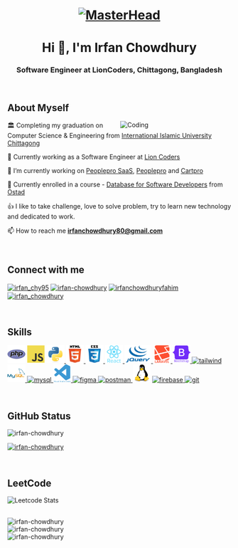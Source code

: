 

<h1 align="center">

<!-- [![MasterHead](https://img.freepik.com/premium-vector/colorful-banner-with-hands-working-computer-different-electronic-gadgets-devices-symbols-programming-software-development-program-coding_198278-4192.jpg)]() -->
[![MasterHead](https://media-exp1.licdn.com/dms/image/C4E16AQGxX3sqk1SKcQ/profile-displaybackgroundimage-shrink_200_800/0/1516893210091?e=2147483647&v=beta&t=URshGmzvHk7mjMWQZYhpd7z571xRbjvPYmyZBYxV9Pk)]()
</h1>

<h1 align="center">Hi 👋, I'm Irfan Chowdhury</h1>
<h3 align="center">Software Engineer at LionCoders, Chittagong, Bangladesh</h3>


<br>

## About Myself
<img align='right' alt="Coding" width='250' src="https://c.tenor.com/BqbIhT4Mb7cAAAAd/programmer-rounded-edges.gif"/>

🏛 Completing my graduation on Computer Science & Engineering from [International Islamic University Chittagong](https://www.iiuc.ac.bd)

🏦 Currently working as a Software Engineer at [Lion Coders](https://lion-coders.com/)

🔭 I’m currently working on  [Peoplepro SaaS](https://peopleprohrmsaas.com/), [Peoplepro](http://peopleprohrm.com/demo) and [Cartpro](http://cartproshop.com/demo)

🌱 Currently enrolled in a course - [Database for Software Developers](https://ostad.app/course/database-for-developer) from [Ostad](https://ostad.app/)

👍 I like to take challenge, love to solve problem, try to learn new technology and dedicated to work.

📫 How to reach me **irfanchowdhury80@gmail.com**

<br>

## Connect with me
<p align="left">
<a href="https://twitter.com/irfan_chy95" target="blank"><img align="center" src="https://raw.githubusercontent.com/rahuldkjain/github-profile-readme-generator/master/src/images/icons/Social/twitter.svg" alt="irfan_chy95" height="30" width="40" /></a>
<a href="https://linkedin.com/in/irfan-chowdhury" target="blank"><img align="center" src="https://raw.githubusercontent.com/rahuldkjain/github-profile-readme-generator/master/src/images/icons/Social/linked-in-alt.svg" alt="irfan-chowdhury" height="30" width="40" /></a>
<a href="https://fb.com/irfanchowdhuryfahim" target="blank"><img align="center" src="https://raw.githubusercontent.com/rahuldkjain/github-profile-readme-generator/master/src/images/icons/Social/facebook.svg" alt="irfanchowdhuryfahim" height="30" width="40" /></a>
<a href="https://www.hackerrank.com/irfan_chowdhury" target="blank"><img align="center" src="https://raw.githubusercontent.com/rahuldkjain/github-profile-readme-generator/master/src/images/icons/Social/hackerrank.svg" alt="irfan_chowdhury" height="30" width="40" /></a>
</p>

<br>

## Skills

<a href="https://www.php.net" target="_blank" rel="noreferrer"> <img src="https://raw.githubusercontent.com/devicons/devicon/master/icons/php/php-original.svg" alt="php" width="40" height="40"/></a>
<a href="https://developer.mozilla.org/en-US/docs/Web/JavaScript" target="_blank" rel="noreferrer"> <img src="https://raw.githubusercontent.com/devicons/devicon/master/icons/javascript/javascript-original.svg" alt="javascript" width="40" height="40"/></a>
<a href="https://www.python.org" target="_blank" rel="noreferrer"> <img src="https://raw.githubusercontent.com/devicons/devicon/master/icons/python/python-original.svg" alt="python" width="40" height="40"/> </a>
<a href="https://www.w3.org/html/" target="_blank" rel="noreferrer"> <img src="https://raw.githubusercontent.com/devicons/devicon/master/icons/html5/html5-original-wordmark.svg" alt="html5" width="40" height="40"/> </a>
<a href="https://www.w3schools.com/css/" target="_blank" rel="noreferrer"> <img src="https://raw.githubusercontent.com/devicons/devicon/master/icons/css3/css3-original-wordmark.svg" alt="css3" width="40" height="40"/> </a>
<a href="https://reactjs.org/" target="_blank" rel="noreferrer"> <img src="https://raw.githubusercontent.com/devicons/devicon/master/icons/react/react-original-wordmark.svg" alt="react" width="40" height="40"/> </a>
<a href="https://jquery.com/" target="_blank" rel="noreferrer"> <img src="https://raw.githubusercontent.com/devicons/devicon/master/icons/jquery/jquery-plain-wordmark.svg" alt="react" width="60" height="40"/> </a>
<a href="https://laravel.com/" target="_blank" rel="noreferrer"> <img src="https://raw.githubusercontent.com/devicons/devicon/master/icons/laravel/laravel-plain-wordmark.svg" alt="laravel" width="40" height="40"/> </a>
<a href="https://getbootstrap.com" target="_blank" rel="noreferrer"> <img src="https://raw.githubusercontent.com/devicons/devicon/master/icons/bootstrap/bootstrap-plain-wordmark.svg" alt="bootstrap" width="40" height="40"/> </a>
<a href="https://tailwindcss.com/" target="_blank" rel="noreferrer"> <img src="https://www.vectorlogo.zone/logos/tailwindcss/tailwindcss-icon.svg" alt="tailwind" width="40" height="40"/> </a>
<a href="https://www.mysql.com/" target="_blank" rel="noreferrer"> <img src="https://raw.githubusercontent.com/devicons/devicon/master/icons/mysql/mysql-original-wordmark.svg" alt="mysql" width="40" height="40"/> </a>
<a href="https://github.com/" target="_blank" rel="noreferrer"> <img src="https://cdn-icons-png.flaticon.com/512/25/25231.png" alt="mysql" width="40" height="40"/> </a>
<a href="https://code.visualstudio.com/" target="_blank" rel="noreferrer"> <img src="https://raw.githubusercontent.com/devicons/devicon/master/icons/vscode/vscode-plain-wordmark.svg" alt="mysql" width="40" height="40"/> </a>
<a href="https://www.figma.com/" target="_blank" rel="noreferrer"> <img src="https://www.vectorlogo.zone/logos/figma/figma-icon.svg" alt="figma" width="40" height="40"/> </a>
 <a href="https://postman.com" target="_blank" rel="noreferrer"> <img src="https://www.vectorlogo.zone/logos/getpostman/getpostman-icon.svg" alt="postman" width="40" height="40"/> </a>
<a href="https://www.linux.org/" target="_blank" rel="noreferrer"> <img src="https://raw.githubusercontent.com/devicons/devicon/master/icons/linux/linux-original.svg" alt="linux" width="40" height="40"/></a>
<a href="https://firebase.google.com/" target="_blank" rel="noreferrer"> <img src="https://www.vectorlogo.zone/logos/firebase/firebase-icon.svg" alt="firebase" width="40" height="40"/> </a> <a href="https://git-scm.com/" target="_blank" rel="noreferrer"> <img src="https://www.vectorlogo.zone/logos/git-scm/git-scm-icon.svg" alt="git" width="40" height="40"/> </a>


<br>


## GitHub Status

<p align="left"> <img src="https://komarev.com/ghpvc/?username=irfan-chowdhury&label=Profile%20views&color=0e75b6&style=flat" alt="irfan-chowdhury" /> </p>

<a href="https://github.com/ryo-ma/github-profile-trophy"><img src="https://github-profile-trophy.vercel.app/?username=irfan-chowdhury" alt="irfan-chowdhury" /></a> 

<br>

## LeetCode

![Leetcode Stats](https://leetcard.jacoblin.cool/Irfan95?theme=dark)

<br>

<img align="left" width="300" src="https://github-readme-stats.vercel.app/api/top-langs?username=irfan-chowdhury&show_icons=true&locale=en&layout=compact" alt="irfan-chowdhury" />
<img align="left" width="325" src="https://github-readme-stats.vercel.app/api?username=irfan-chowdhury&show_icons=true&locale=en" alt="irfan-chowdhury" />
<img align="left"  width="325" src="https://github-readme-streak-stats.herokuapp.com/?user=irfan-chowdhury&" alt="irfan-chowdhury" />

<br>

